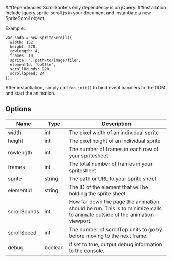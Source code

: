 ##Dependencies
ScrollSprite's only dependency is on jQuery.
##Installation
Include jquery.sprite-scroll.js in your document and instantiate a new SpriteScroll object.

Example:
```
var soda = new SpriteScroll({
  width: 152,
  height: 270,
  rowlength: 4,
  frames: 10,
  sprite: "..path/to/image/file",
  elementId: 'bottle',
  scrollBounds: 920,
  scrollSpeed: 24
});
```

After instantiation, simply call `foo.init()` to bind event handlers to the DOM and start the animation.

## Options
Name | Type | Description
--- | --- | ---
width | int | The pixel width of an individual sprite
height | int | The pixel height of an individual sprite
rowlength | int | The number of frames in each row of your spritesheet
frames | int | The total number of frames in your spritesheet
sprite | string | The path or URL to your sprite sheet
elementId | string | The ID of the element that will be holding the sprite sheet
scrollBounds | int | How far down the page the animation should be run. This is to minimize calls to animate outside of the animation viewport.
scrollSpeed | int | The number of scrollTop units to go by before moving to the next frame.
debug | boolean | If set to true, output debug information to the console.
